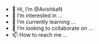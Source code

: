 - 👋 Hi, I’m @AvishkaN
- 👀 I’m interested in ...
- 🌱 I’m currently learning ...
- 💞️ I’m looking to collaborate on ...
- 📫 How to reach me ...

<!---
AvishkaN/AvishkaN is a ✨ special ✨ repository because its `README.md` (this file) appears on your GitHub profile.
You can click the Preview link to take a look at your changes.
--->
